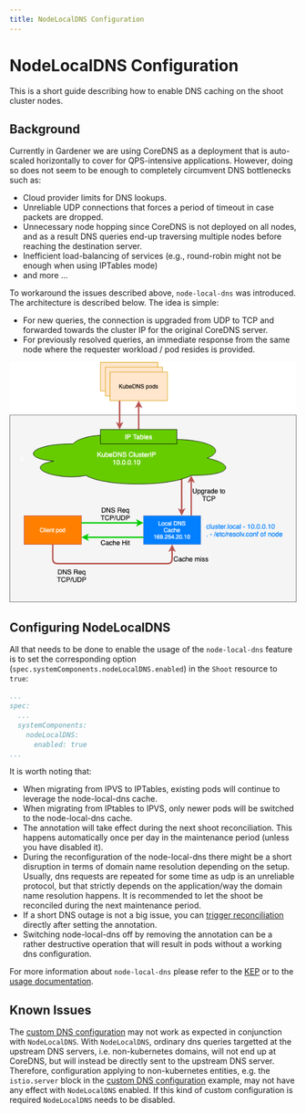 ```yaml
---
title: NodeLocalDNS Configuration
---
```


# NodeLocalDNS Configuration

This is a short guide describing how to enable DNS caching on the shoot cluster nodes.

## Background

Currently in Gardener we are using CoreDNS as a deployment that is auto-scaled horizontally to cover for QPS-intensive applications. However, doing so does not seem to be enough to completely circumvent DNS bottlenecks such as:

- Cloud provider limits for DNS lookups.
- Unreliable UDP connections that forces a period of timeout in case packets are dropped.
- Unnecessary node hopping since CoreDNS is not deployed on all nodes, and as a result DNS queries end-up traversing multiple nodes before reaching the destination server.
- Inefficient load-balancing of services (e.g., round-robin might not be enough when using IPTables mode)
- and more ...

To workaround the issues described above, `node-local-dns` was introduced. The architecture is described below. The idea is simple:

- For new queries, the connection is upgraded from UDP to TCP and forwarded towards the cluster IP for the original CoreDNS server.
- For previously resolved queries, an immediate response from the same node where the requester workload / pod resides is provided.

![node-local-dns-architecture](./images/node-local-dns.png)

## Configuring NodeLocalDNS

All that needs to be done to enable the usage of the `node-local-dns` feature is to set the corresponding option (`spec.systemComponents.nodeLocalDNS.enabled`) in the `Shoot` resource to `true`:

```yaml
...
spec:
  ...
  systemComponents:
    nodeLocalDNS:
      enabled: true
...
```

It is worth noting that: 

- When migrating from IPVS to IPTables, existing pods will continue to leverage the node-local-dns cache. 
- When migrating from IPtables to IPVS, only newer pods will be switched to the node-local-dns cache.
- The annotation will take effect during the next shoot reconciliation. This happens automatically once per day in the maintenance period (unless you have disabled it). 
- During the reconfiguration of the node-local-dns there might be a short disruption in terms of domain name resolution depending on the setup. Usually, dns requests are repeated for some time as udp is an unreliable protocol, but that strictly depends on the application/way the domain name resolution happens. It is recommended to let the shoot be reconciled during the next maintenance period. 
- If a short DNS outage is not a big issue, you can [trigger reconciliation](./shoot_operations.md#immediate-reconciliation) directly after setting the annotation.
- Switching node-local-dns off by removing the annotation can be a rather destructive operation that will result in pods without a working dns configuration.

For more information about `node-local-dns` please refer to the [KEP](https://github.com/kubernetes/enhancements/blob/master/keps/sig-network/1024-nodelocal-cache-dns/README.md) or to the [usage documentation](https://kubernetes.io/docs/tasks/administer-cluster/nodelocaldns/). 

## Known Issues

The [custom DNS configuration](custom-dns-config.md) may not work as expected in conjunction with `NodeLocalDNS`.
With `NodeLocalDNS`, ordinary dns queries targetted at the upstream DNS servers, i.e. non-kubernetes domains,
will not end up at CoreDNS, but will instead be directly sent to the upstream DNS server. Therefore, configuration
applying to non-kubernetes entities, e.g. the `istio.server` block in the
[custom DNS configuration](custom-dns-config.md) example, may not have any effect with `NodeLocalDNS` enabled.
If this kind of custom configuration is required `NodeLocalDNS` needs to be disabled.

